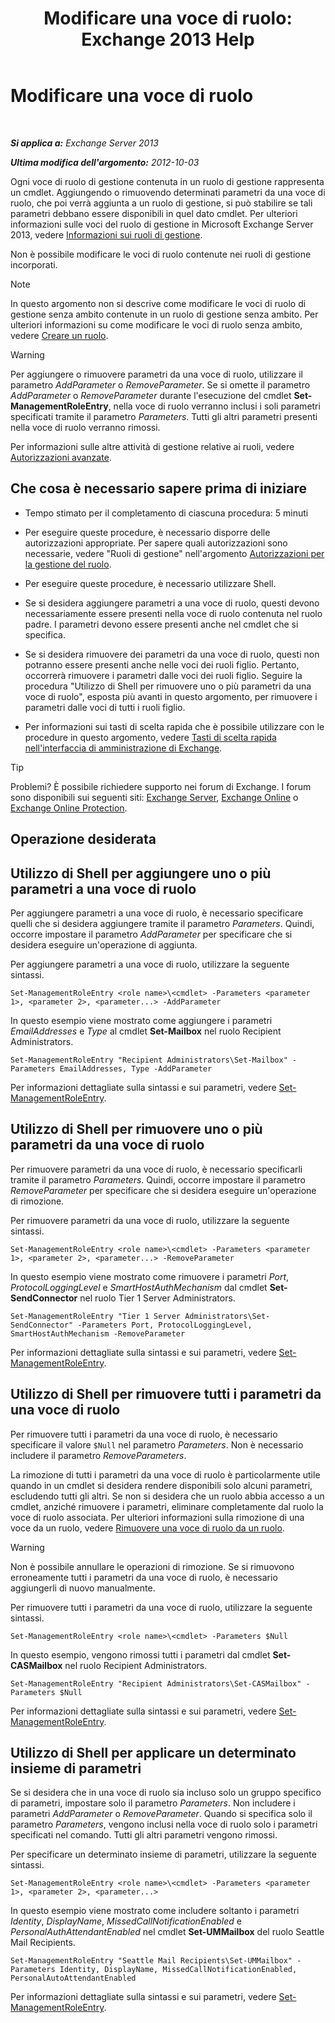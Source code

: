 ﻿---
title: 'Modificare una voce di ruolo: Exchange 2013 Help'
TOCTitle: Modificare una voce di ruolo
ms:assetid: 5aa4f39c-16a4-4815-ac4f-2cdcfa2b3ee1
ms:mtpsurl: https://technet.microsoft.com/it-it/library/Dd298005(v=EXCHG.150)
ms:contentKeyID: 50480673
ms.date: 05/22/2018
mtps_version: v=EXCHG.150
ms.translationtype: MT
---

# Modificare una voce di ruolo

 

_**Si applica a:** Exchange Server 2013_

_**Ultima modifica dell'argomento:** 2012-10-03_

Ogni voce di ruolo di gestione contenuta in un ruolo di gestione rappresenta un cmdlet. Aggiungendo o rimuovendo determinati parametri da una voce di ruolo, che poi verrà aggiunta a un ruolo di gestione, si può stabilire se tali parametri debbano essere disponibili in quel dato cmdlet. Per ulteriori informazioni sulle voci del ruolo di gestione in Microsoft Exchange Server 2013, vedere [Informazioni sui ruoli di gestione](understanding-management-roles-exchange-2013-help.md).

Non è possibile modificare le voci di ruolo contenute nei ruoli di gestione incorporati.


> [!NOTE]
> In questo argomento non si descrive come modificare le voci di ruolo di gestione senza ambito contenute in un ruolo di gestione senza ambito. Per ulteriori informazioni su come modificare le voci di ruolo senza ambito, vedere <A href="create-a-role-exchange-2013-help.md">Creare un ruolo</A>.




> [!WARNING]
> Per aggiungere o rimuovere parametri da una voce di ruolo, utilizzare il parametro <EM>AddParameter</EM> o <EM>RemoveParameter</EM>. Se si omette il parametro <EM>AddParameter</EM> o <EM>RemoveParameter</EM> durante l'esecuzione del cmdlet <STRONG>Set-ManagementRoleEntry</STRONG>, nella voce di ruolo verranno inclusi i soli parametri specificati tramite il parametro <EM>Parameters</EM>. Tutti gli altri parametri presenti nella voce di ruolo verranno rimossi.



Per informazioni sulle altre attività di gestione relative ai ruoli, vedere [Autorizzazioni avanzate](advanced-permissions-exchange-2013-help.md).

## Che cosa è necessario sapere prima di iniziare

  - Tempo stimato per il completamento di ciascuna procedura: 5 minuti

  - Per eseguire queste procedure, è necessario disporre delle autorizzazioni appropriate. Per sapere quali autorizzazioni sono necessarie, vedere "Ruoli di gestione" nell'argomento [Autorizzazioni per la gestione del ruolo](role-management-permissions-exchange-2013-help.md).

  - Per eseguire queste procedure, è necessario utilizzare Shell.

  - Se si desidera aggiungere parametri a una voce di ruolo, questi devono necessariamente essere presenti nella voce di ruolo contenuta nel ruolo padre. I parametri devono essere presenti anche nel cmdlet che si specifica.

  - Se si desidera rimuovere dei parametri da una voce di ruolo, questi non potranno essere presenti anche nelle voci dei ruoli figlio. Pertanto, occorrerà rimuovere i parametri dalle voci dei ruoli figlio. Seguire la procedura "Utilizzo di Shell per rimuovere uno o più parametri da una voce di ruolo", esposta più avanti in questo argomento, per rimuovere i parametri dalle voci di tutti i ruoli figlio.

  - Per informazioni sui tasti di scelta rapida che è possibile utilizzare con le procedure in questo argomento, vedere [Tasti di scelta rapida nell'interfaccia di amministrazione di Exchange](keyboard-shortcuts-in-the-exchange-admin-center-exchange-online-protection-help.md).


> [!TIP]
> Problemi? È possibile richiedere supporto nei forum di Exchange. I forum sono disponibili sui seguenti siti: <A href="https://go.microsoft.com/fwlink/p/?linkid=60612">Exchange Server</A>, <A href="https://go.microsoft.com/fwlink/p/?linkid=267542">Exchange Online</A> o <A href="https://go.microsoft.com/fwlink/p/?linkid=285351">Exchange Online Protection</A>.



## Operazione desiderata

## Utilizzo di Shell per aggiungere uno o più parametri a una voce di ruolo

Per aggiungere parametri a una voce di ruolo, è necessario specificare quelli che si desidera aggiungere tramite il parametro *Parameters*. Quindi, occorre impostare il parametro *AddParameter* per specificare che si desidera eseguire un'operazione di aggiunta.

Per aggiungere parametri a una voce di ruolo, utilizzare la seguente sintassi.

    Set-ManagementRoleEntry <role name>\<cmdlet> -Parameters <parameter 1>, <parameter 2>, <parameter...> -AddParameter

In questo esempio viene mostrato come aggiungere i parametri *EmailAddresses* e *Type* al cmdlet **Set-Mailbox** nel ruolo Recipient Administrators.

    Set-ManagementRoleEntry "Recipient Administrators\Set-Mailbox" -Parameters EmailAddresses, Type -AddParameter

Per informazioni dettagliate sulla sintassi e sui parametri, vedere [Set-ManagementRoleEntry](https://technet.microsoft.com/it-it/library/dd351162\(v=exchg.150\)).

## Utilizzo di Shell per rimuovere uno o più parametri da una voce di ruolo

Per rimuovere parametri da una voce di ruolo, è necessario specificarli tramite il parametro *Parameters*. Quindi, occorre impostare il parametro *RemoveParameter* per specificare che si desidera eseguire un'operazione di rimozione.

Per rimuovere parametri da una voce di ruolo, utilizzare la seguente sintassi.

    Set-ManagementRoleEntry <role name>\<cmdlet> -Parameters <parameter 1>, <parameter 2>, <parameter...> -RemoveParameter

In questo esempio viene mostrato come rimuovere i parametri *Port*, *ProtocolLoggingLevel* e *SmartHostAuthMechanism* dal cmdlet **Set-SendConnector** nel ruolo Tier 1 Server Administrators.

    Set-ManagementRoleEntry "Tier 1 Server Administrators\Set-SendConnector" -Parameters Port, ProtocolLoggingLevel, SmartHostAuthMechanism -RemoveParameter

Per informazioni dettagliate sulla sintassi e sui parametri, vedere [Set-ManagementRoleEntry](https://technet.microsoft.com/it-it/library/dd351162\(v=exchg.150\)).

## Utilizzo di Shell per rimuovere tutti i parametri da una voce di ruolo

Per rimuovere tutti i parametri da una voce di ruolo, è necessario specificare il valore `$Null` nel parametro *Parameters*. Non è necessario includere il parametro *RemoveParameters*.

La rimozione di tutti i parametri da una voce di ruolo è particolarmente utile quando in un cmdlet si desidera rendere disponibili solo alcuni parametri, escludendo tutti gli altri. Se non si desidera che un ruolo abbia accesso a un cmdlet, anziché rimuovere i parametri, eliminare completamente dal ruolo la voce di ruolo associata. Per ulteriori informazioni sulla rimozione di una voce da un ruolo, vedere [Rimuovere una voce di ruolo da un ruolo](remove-a-role-entry-from-a-role-exchange-2013-help.md).


> [!WARNING]
> Non è possibile annullare le operazioni di rimozione. Se si rimuovono erroneamente tutti i parametri da una voce di ruolo, è necessario aggiungerli di nuovo manualmente.



Per rimuovere tutti i parametri da una voce di ruolo, utilizzare la seguente sintassi.

    Set-ManagementRoleEntry <role name>\<cmdlet> -Parameters $Null 

In questo esempio, vengono rimossi tutti i parametri dal cmdlet **Set-CASMailbox** nel ruolo Recipient Administrators.

    Set-ManagementRoleEntry "Recipient Administrators\Set-CASMailbox" -Parameters $Null 

Per informazioni dettagliate sulla sintassi e sui parametri, vedere [Set-ManagementRoleEntry](https://technet.microsoft.com/it-it/library/dd351162\(v=exchg.150\)).

## Utilizzo di Shell per applicare un determinato insieme di parametri

Se si desidera che in una voce di ruolo sia incluso solo un gruppo specifico di parametri, impostare solo il parametro *Parameters*. Non includere i parametri *AddParameter* o *RemoveParameter*. Quando si specifica solo il parametro *Parameters*, vengono inclusi nella voce di ruolo solo i parametri specificati nel comando. Tutti gli altri parametri vengono rimossi.

Per specificare un determinato insieme di parametri, utilizzare la seguente sintassi.

    Set-ManagementRoleEntry <role name>\<cmdlet> -Parameters <parameter 1>, <parameter 2>, <parameter...>

In questo esempio viene mostrato come includere soltanto i parametri *Identity*, *DisplayName*, *MissedCallNotificationEnabled* e *PersonalAuthAttendantEnabled* nel cmdlet **Set-UMMailbox** del ruolo Seattle Mail Recipients.

    Set-ManagementRoleEntry "Seattle Mail Recipients\Set-UMMailbox" -Parameters Identity, DisplayName, MissedCallNotificationEnabled, PersonalAutoAttendantEnabled

Per informazioni dettagliate sulla sintassi e sui parametri, vedere [Set-ManagementRoleEntry](https://technet.microsoft.com/it-it/library/dd351162\(v=exchg.150\)).

